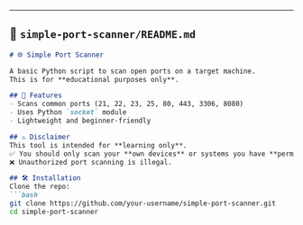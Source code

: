 
---

## 📂 `simple-port-scanner/README.md`

```markdown
# 🌐 Simple Port Scanner

A basic Python script to scan open ports on a target machine.  
This is for **educational purposes only**.

## 🚀 Features
- Scans common ports (21, 22, 23, 25, 80, 443, 3306, 8080)
- Uses Python `socket` module
- Lightweight and beginner-friendly

## ⚠️ Disclaimer
This tool is intended for **learning only**.  
✅ You should only scan your **own devices** or systems you have **permission** to test.  
❌ Unauthorized port scanning is illegal.

## 🛠️ Installation
Clone the repo:
```bash
git clone https://github.com/your-username/simple-port-scanner.git
cd simple-port-scanner
